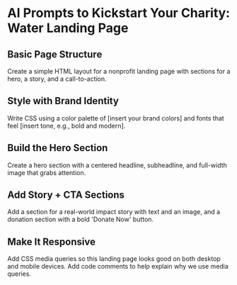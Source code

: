 # AI Prompts to Kickstart Your Charity: Water Landing Page

## Basic Page Structure
Create a simple HTML layout for a nonprofit landing page with sections for a hero, a story, and a call-to-action.

## Style with Brand Identity
Write CSS using a color palette of [insert your brand colors] and fonts that feel [insert tone, e.g., bold and modern].

## Build the Hero Section
Create a hero section with a centered headline, subheadline, and full-width image that grabs attention.

## Add Story + CTA Sections
Add a section for a real-world impact story with text and an image, and a donation section with a bold 'Donate Now' button.

## Make It Responsive
Add CSS media queries so this landing page looks good on both desktop and mobile devices. Add code comments to help explain why we use media queries.